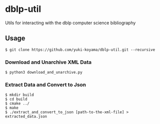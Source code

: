 # dblp-util
Utils for interacting with the dblp computer science bibliography

## Usage

```
$ git clone https://github.com/yuki-koyama/dblp-util.git --recursive
```

### Download and Unarchive XML Data

```
$ python3 download_and_unarchive.py
```

### Extract Data and Convert to Json

```
$ mkdir build
$ cd build
$ cmake ../
$ make
$ ./extract_and_convert_to_json [path-to-the-xml-file] > extracted_data.json
```

